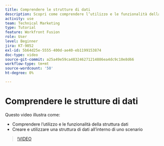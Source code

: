 ```yaml
---
title: Comprendere le strutture di dati
description: Scopri come comprendere l’utilizzo e le funzionalità della struttura dati e come creare e utilizzare una struttura dati all’interno di uno scenario, il tutto in [!DNL Adobe Workfront Fusion].
activity: use
team: Technical Marketing
type: Tutorial
feature: Workfront Fusion
role: User
level: Beginner
jira: KT-9052
exl-id: 5b64d25e-5555-400d-ae40-eb1199153874
doc-type: video
source-git-commit: a25a49e59ca483246271214886ea4dc9c10e8d66
workflow-type: tm+mt
source-wordcount: '50'
ht-degree: 0%

---
```


# Comprendere le strutture di dati

Questo video illustra come:

* Comprendere l’utilizzo e le funzionalità della struttura dati
* Creare e utilizzare una struttura di dati all’interno di uno scenario

>[!VIDEO](https://video.tv.adobe.com/v/335293/?quality=12&learn=on)

